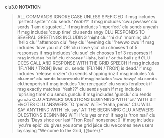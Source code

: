 clu3.0 NOTATION 
>ALL COMMANDS IGNORE CASE UNLESS SPEFICIED
  if msg includes 'perfect system'
    clu sends '*Yeah??*'
  if msg includes 'cwu pwease'
    clu sends 'I am disgusted...'
  if msg includes 'imperfect'
    clu sends unyeah
  if msg includes 'coup time'
    clu sends angy
>CLU RESPONDS TO SEVERAL GREETINGS INCLUDING
    'night clu'         'hi clu'
    'morning clu'    'hello clu'
    'afternoon clu'    'hey clu'
    'evening clu'    'hewwo cwu'
  if msg includes 'love you clu' OR 'clu i love you'
    clu chooses 1 of 5 responses
  if msg includes 'clu sux'
    clu chooses 1 of 3 responses
  if msg includes 'balls'
    clu chooses 'Haha, balls.' or the balls gif
>CLU DOES CALL AND RESPONSE WITH THE GRID SPEECH
  if msg includes '[FLYNN / TRON] lives'
    clu sends '[FLYNN / TRON] is dead.'
  if msg includes 'release rinzler'
    clu sends shoppingrinz
  if msg includes 'ok cluumer'
    clu sends lasereyeclu
  if msg includes 'cwu hewp'
    clu sends cluthenperish
  if msg includes 'the renegade'
    clu sends feralbeck
  if msg exactly matches 'Yeah??'
    clu sends yeah
  if msg includes 'uprising time'
    clu sends gunclu
  if msg includes 'gunclu'
    clu sends gunclu
>CLU ANSWERS QUESTIONS BEGINNING WITH 'bit' WITH BIT EMOTES
>CLU ANSWERS TO 'penis' WITH 'Haha, penis.'
>CLU WILL SAY ANYTHING WITH 'clu say' AT THE BEGINNING
>CLU ANSWERS QUESTIONS BEGINNING WITH 'clu yes or no'
  if msg is 'tron real'
    clu sends 'Days since our last "Tron Real" nonsense: 0'
  if msg includes 'you're epic'
    clu gives you some grid juice
  clu welcomes new users by saying "Welcome to the Grid, {@user}."
